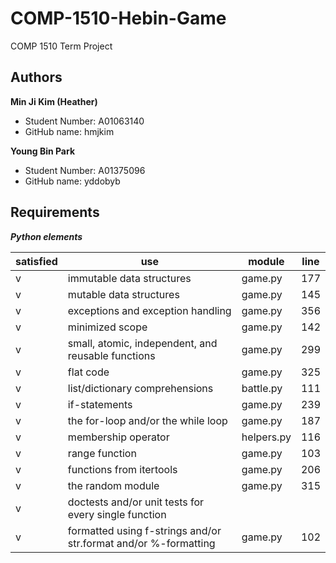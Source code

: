 # COMP-1510-Hebin-Game

COMP 1510 Term Project

## Authors

**Min Ji Kim (Heather)**

- Student Number: A01063140
- GitHub name: hmjkim

**Young Bin Park**

- Student Number: A01375096
- GitHub name: yddobyb

## Requirements

***Python elements***

| satisfied | use                                                             | module     | line |
|-----------|-----------------------------------------------------------------|------------|------|
| v         | immutable data structures                                       | game.py    | 177  |
| v         | mutable data structures                                         | game.py    | 145  |
| v         | exceptions and exception handling                               | game.py    | 356  |
| v         | minimized scope                                                 | game.py    | 142  |
| v         | small, atomic, independent, and reusable functions              | game.py    | 299  |
| v         | flat code                                                       | game.py    | 325  |
| v         | list/dictionary comprehensions                                  | battle.py  | 111  |
| v         | if-statements                                                   | game.py    | 239  |
| v         | the for-loop and/or the while loop                              | game.py    | 187  |
| v         | membership operator                                             | helpers.py | 116  |
| v         | range function                                                  | game.py    | 103  |
| v         | functions from itertools                                        | game.py    | 206  |
| v         | the random module                                               | game.py    | 315  |
| v         | doctests and/or unit tests for every single function            |            |      |
| v         | formatted using f-strings and/or str.format and/or %-formatting | game.py    | 102  |

